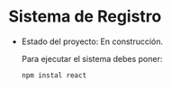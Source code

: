 <h1> Sistema de Registro</h1>

- Estado del proyecto: En construcción.

  Para ejecutar el sistema debes poner:

  ```npm instal react```
